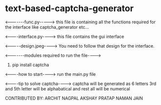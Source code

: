 # text-based-captcha-generator

<-------func.py----->
this file is containing all the functions required for the interface like captcha_generator etc...


<----interface.py---->
this file contains the gui interface

<-----design.jpeg---->
You need to follow that design for the interface.

<-------modules required to run the file---->
1) pip install captcha


<----how to start---->
run the main.py file

<----tip to solve captcha---->
captcha will be generated as 6 letters
3rd and 5th letter will be alphabatical and rest all will be numerical


CONTRIBUTED BY:
ARCHIT NAGPAL
AKSHAY PRATAP
NAMAN JAIN
